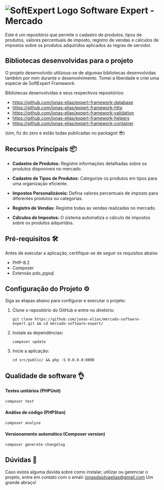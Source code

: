 # <img src="https://www.softexpert.com/wp-content/themes/Zephyr-child/icon-softexpert-site.png" alt="SoftExpert Logo">  Software Expert - Mercado

Este é um repositório que permite o cadastro de produtos, tipos de produtos, valores percentuais de imposto, registro de vendas e cálculos de impostos sobre os produtos adquiridos aplicados as regras de servidor.

## Bibliotecas desenvolvidas para o projeto
O projeto desenvolvido utilizous-se de algumas bibliotecas desenvolvidas também por mim durante o desenvolvimento. Tomei a liberdade e criei uma espécie de SoftExpert Framework.

 Bibliotecas desenvolvidas e seus respectivos repositórios:
 - https://github.com/jonas-elias/expert-framework-database
 - https://github.com/jonas-elias/expert-framework-http
 - https://github.com/jonas-elias/expert-framework-validation
 - https://github.com/jonas-elias/expert-framework-helpers
 - https://github.com/jonas-elias/expert-framework-container

(sim, fiz do zero e estão todas publicadas no packagist 😎)

## Recursos Principais 📦

- **Cadastro de Produtos:** Registre informações detalhadas sobre os produtos disponíveis no mercado.

- **Cadastro de Tipos de Produtos:** Categorize os produtos em tipos para uma organização eficiente.

- **Impostos Personalizáveis:** Defina valores percentuais de imposto para diferentes produtos ou categorias.

- **Registro de Vendas:** Registre todas as vendas realizadas no mercado.

- **Cálculos de Impostos:** O sistema automatiza o cálculo de impostos sobre os produtos adquiridos.

## Pré-requisitos 🛠️

Antes de executar a aplicação, certifique-se de seguir os requisitos abaixo

- PHP-8.2
- Composer
- Extensão pdo_pgsql

## Configuração do Projeto ⚙️

Siga as etapas abaixo para configurar e executar o projeto:

1. Clone o repositório do GitHub e entre no diretório:

   ```shell
   git clone https://github.com/jonas-elias/mercado-software-expert.git && cd mercado-software-expert/

2. Instale as dependências:
   ```shell
   composer update

3. Inicie a aplicação:
   ```shell
   cd src/public/ && php -S 0.0.0.0:8000

## Qualidade de software 👌

#### Testes unitários (PHPUnit)
```php
composer test
```

#### Análise de código (PHPStan)
```php
composer analyse
```

#### Versionamento automático (Composer version)
```php
composer generate-changelog
```

## Dúvidas 🤔
Caso exista alguma dúvida sobre como instalar, utilizar ou gerenciar o projeto, entre em contato com o email: jonasdasilvaelias@gmail.com
Um grande abraço!
